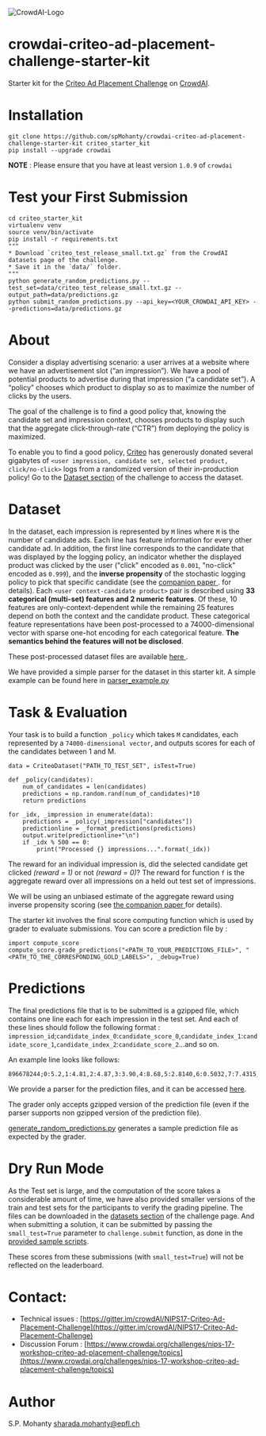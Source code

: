![CrowdAI-Logo](https://github.com/crowdAI/crowdai/raw/master/app/assets/images/misc/crowdai-logo-smile.svg?sanitize=true)
# crowdai-criteo-ad-placement-challenge-starter-kit

Starter kit for the [Criteo Ad Placement Challenge](https://www.crowdai.org/challenges/nips-17-workshop-criteo-ad-placement-challenge) on [CrowdAI](https://www.crowdai.org/).

# Installation

```
git clone https://github.com/spMohanty/crowdai-criteo-ad-placement-challenge-starter-kit criteo_starter_kit
pip install --upgrade crowdai
```
**NOTE** : Please ensure that you have at least version `1.0.9` of `crowdai`

# Test your First Submission
```
cd criteo_starter_kit
virtualenv venv
source venv/bin/activate
pip install -r requirements.txt
"""
* Download `criteo_test_release_small.txt.gz` from the CrowdAI datasets page of the challenge.
* Save it in the `data/` folder.
"""
python generate_random_predictions.py --test_set=data/criteo_test_release_small.txt.gz --output_path=data/predictions.gz
python submit_random_predictions.py --api_key=<YOUR_CROWDAI_API_KEY> --predictions=data/predictions.gz
```

# About
Consider a display advertising scenario: a user arrives at a website where we have an advertisement slot (“an impression”). We have a pool of potential products to advertise during that impression (“a candidate set”). A “policy” chooses which product to display so as to maximize the number of clicks by the users.

The goal of the challenge is to find a good policy that, knowing the candidate set and impression context, chooses products to display such that the aggregate click-through-rate (“CTR”) from deploying the policy is maximized.

To enable you to find a good policy, [Criteo](https://www.criteo.com/) has generously donated several gigabytes of `<user impression, candidate set, selected product, click/no-click>` logs from a randomized version of their in-production policy! Go to the [Dataset section](https://www.crowdai.org/challenges/nips-17-workshop-criteo-ad-placement-challenge/dataset_files) of the challenge to access the dataset.

# Dataset

In the dataset, each impression is represented by `M` lines where `M` is the number of candidate ads. Each line has feature information for every other candidate ad.
In addition, the first line corresponds to the candidate that was displayed by the logging policy, an indicator whether the displayed product was clicked by the user ("click" encoded as `0.001`, "no-click" encoded as `0.999`), and the **inverse propensity** of the stochastic logging policy to pick that specific candidate (see the  [ companion paper ](http://www.cs.cornell.edu/~adith/Criteo/). for details).
Each `<user context-candidate product>` pair is described using **33 categorical (multi-set) features and 2 numeric features**. Of these, 10 features are only-context-dependent while the remaining 25 features depend on both the context and the candidate product. These categorical feature representations have been post-processed to a 74000-dimensional vector with sparse one-hot encoding for each categorical feature. **The semantics behind the features will not be disclosed**.

These post-processed dataset files are available [ here ](https://www.crowdai.org/challenges/nips-17-workshop-criteo-ad-placement-challenge/dataset_files
).

We have provided a simple parser for the dataset in this starter kit. A simple example can be found here in [parser_example.py](parser_example.py)


# Task & Evaluation

Your task is to build a function `_policy` which takes `M` candidates, each represented by a `74000-dimensional vector`, and outputs scores for each of the candidates between 1 and M.

```
data = CriteoDataset("PATH_TO_TEST_SET", isTest=True)

def _policy(candidates):
    num_of_candidates = len(candidates)
    predictions = np.random.rand(num_of_candidates)*10
    return predictions

for _idx, _impression in enumerate(data):
    predictions = _policy(_impression["candidates"])
    predictionline = _format_predictions(predictions)
    output.write(predictionline+"\n")
    if _idx % 500 == 0:
        print("Processed {} impressions...".format(_idx))

```

The reward for an individual impression is, did the selected candidate get clicked _(reward = 1)_ or not _(reward = 0)_? The reward for function `f` is the aggregate reward over all impressions on a held out test set of impressions.

We will be using an unbiased estimate of the aggregate reward using inverse propensity scoring (see [ the companion paper ](http://www.cs.cornell.edu/~adith/Criteo/NIPS16_Benchmark.pdf) for details).

The starter kit involves the final score computing function which is used by grader to evaluate submissions. You can score a prediction file by :
```
import compute_score
compute_score.grade_predictions("<PATH_TO_YOUR_PREDICTIONS_FILE>", "<PATH_TO_THE_CORRESPONDING_GOLD_LABELS>", _debug=True)
```

# Predictions

The final predictions file that is to be submitted is a gzipped file, which contains one line each for each impression in the test set.
And each of these lines should follow the following format :
`impression_id`;`candidate_index_0`:`candidate_score_0`,`candidate_index_1`:`candidate_score_1`,`candidate_index_2`:`candidate_score_2`...and so on.

An example line looks like follows:
```
896678244;0:5.2,1:4.81,2:4.87,3:3.90,4:8.68,5:2.8140,6:0.5032,7:7.4315,8:0.663,9:7.78398,10:1.4687811
```
We provide a parser for the prediction files, and it can be accessed [here](criteo_prediction.py).

The grader only accepts gzipped version of the prediction file (even if the parser supports non gzipped version of the prediction file).

[generate_random_predictions.py](generate_random_predictions.py) generates a sample prediction file as expected by the grader.

# Dry Run Mode

As the Test set is large, and the computation of the score takes a considerable amount of time, we have also provided smaller versions of the train and test sets for the participants to verify the grading pipeline.
The files can be downloaded in the [datasets section](https://www.crowdai.org/challenges/nips-17-workshop-criteo-ad-placement-challenge/dataset_files) of the challenge page. And when submitting a solution, it can be submitted by passing the `small_test=True` parameter to `challenge.submit` function, as done in the [provided sample scripts](submit_random_predictions.py).

These scores from these submissions (with `small_test=True`) will not be reflected on the leaderboard.

# Contact:
* Technical issues : [https://gitter.im/crowdAI/NIPS17-Criteo-Ad-Placement-Challenge](https://gitter.im/crowdAI/NIPS17-Criteo-Ad-Placement-Challenge)
* Discussion Forum : [https://www.crowdai.org/challenges/nips-17-workshop-criteo-ad-placement-challenge/topics](https://www.crowdai.org/challenges/nips-17-workshop-criteo-ad-placement-challenge/topics)

#  Author
S.P. Mohanty <sharada.mohanty@epfl.ch>
